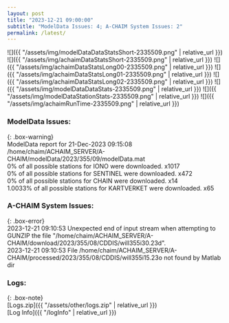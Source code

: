 ```yaml
---
layout: post
title: "2023-12-21 09:00:00"
subtitle: "ModelData Issues: 4; A-CHAIM System Issues: 2"
permalink: /latest/
---
```


![]({{ "/assets/img/modelDataDataStatsShort-2335509.png" | relative_url }})
![]({{ "/assets/img/achaimDataStatsShort-2335509.png" | relative_url }})
![]({{ "/assets/img/achaimDataStatsLong00-2335509.png" | relative_url }})
![]({{ "/assets/img/achaimDataStatsLong01-2335509.png" | relative_url }})
![]({{ "/assets/img/achaimDataStatsLong02-2335509.png" | relative_url }})
![]({{ "/assets/img/modelDataDataStats-2335509.png" | relative_url }})
![]({{ "/assets/img/modelDataStationStats-2335509.png" | relative_url }})
![]({{ "/assets/img/achaimRunTime-2335509.png" | relative_url }})


### ModelData Issues:  
  
{: .box-warning}  
 ModelData report for 21-Dec-2023 09:15:08   
 /home/chaim/ACHAIM_SERVER/A-CHAIM/modelData/2023/355/09/modelData.mat   
 0% of all possible stations for IONO were downloaded. x1017   
 0% of all possible stations for SENTINEL were downloaded. x472   
 0% of all possible stations for CHAIN were downloaded. x14   
 1.0033% of all possible stations for KARTVERKET were downloaded. x65   
  
### A-CHAIM System Issues:  
  
{: .box-error}  
2023-12-21 09:10:53 Unexpected end of input stream when attempting to GUNZIP the file "/home/chaim/ACHAIM_SERVER/A-CHAIM/download/2023/355/08/CDDIS/will355i30.23d".  
2023-12-21 09:10:53 File /home/chaim/ACHAIM_SERVER/A-CHAIM/processed/2023/355/08/CDDIS/will355i15.23o not found by Matlab dir  

### Logs:  
  
{: .box-note}  
[Logs.zip]({{ "/assets/other/logs.zip" | relative_url }})  
[Log Info]({{ "/logInfo" | relative_url }})  
